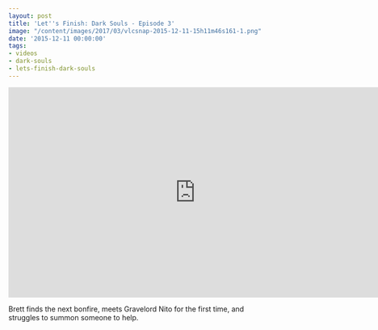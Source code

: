 ```yaml
---
layout: post
title: 'Let''s Finish: Dark Souls - Episode 3'
image: "/content/images/2017/03/vlcsnap-2015-12-11-15h11m46s161-1.png"
date: '2015-12-11 00:00:00'
tags:
- videos
- dark-souls
- lets-finish-dark-souls
---
```


<iframe width="740" height="416" src="https://www.youtube.com/embed/_FFAqKgZlsA" frameborder="0" allowfullscreen></iframe>

Brett finds the next bonfire, meets Gravelord Nito for the first time,
and struggles to summon someone to help.
